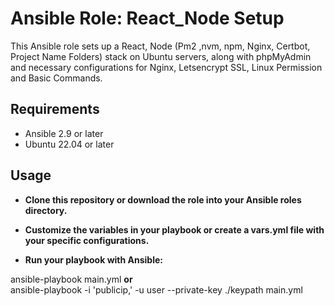 # Ansible Role: React_Node Setup

This Ansible role sets up a React, Node (Pm2 ,nvm, npm, Nginx, Certbot, Project Name Folders) stack on Ubuntu servers, along with phpMyAdmin and necessary configurations for Nginx, Letsencrypt SSL, Linux Permission and Basic Commands.

## Requirements

- Ansible 2.9 or later
- Ubuntu 22.04 or later
  
## **Usage**
  
- **Clone this repository or download the role into your Ansible roles directory.**

- **Customize the variables in your playbook or create a vars.yml file with your specific configurations.**

- **Run your playbook with Ansible:**

ansible-playbook main.yml 
**or**  
ansible-playbook -i 'publicip,' -u user --private-key ./keypath main.yml




